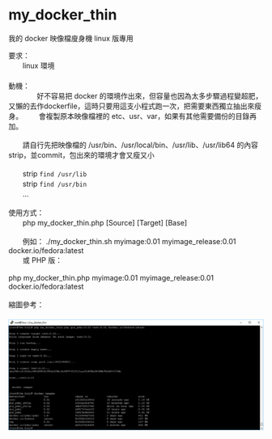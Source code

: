 # my_docker_thin
我的 docker 映像檔廋身機 linux 版專用

要求：<br>
　　linux 環境<br>　　
<br>
動機：<br>
　　　　好不容易把 docker 的環境作出來，但容量也因為太多步驟過程變超肥，又懶的去作dockerfile，這時只要用這支小程式跑一次，把需要東西獨立抽出來瘦身。
　　會複製原本映像檔裡的 etc、usr、var，如果有其他需要備份的目錄再加。<br>
   <br>
　　請自行先把映像檔的 /usr/bin、/usr/local/bin、/usr/lib、/usr/lib64 的內容 strip，並commit，包出來的環境才會又瘦又小<br>
   <br>
   　　strip `find /usr/lib`<br>
   　　strip `find /usr/bin`<br>
   　　...<br>
  <br>
使用方式：<br>
　　php my_docker_thin.php [Source] [Target] [Base]<br>
  <br>
　　例如：
      ./my_docker_thin.sh myimage:0.01 myimage_release:0.01 docker.io/fedora:latest<br>
　　或 PHP 版：<br>        
      php my_docker_thin.php myimage:0.01 myimage_release:0.01 docker.io/fedora:latest<br>
<br>
縮圖參考：<br>
　　<img src="screenshot/screenshot_01.png">   
   
